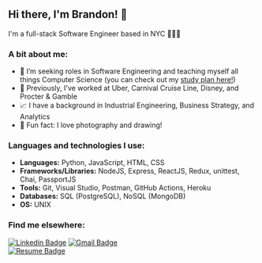 ## Hi there, I'm Brandon! 👋
I'm a full-stack Software Engineer based in NYC 👨🏼‍💻

### A bit about me:
- 🔭 I’m seeking roles in Software Engineering and teaching myself all things Computer Science (you can check out my [study plan here!](https://github.com/peeblesbrandon/CS_and_SWE_study_plan/blob/master/README.md))
- 💼 Previously, I've worked at Uber, Carnival Cruise Line, Disney, and Procter & Gamble
- 📈 I have a background in Industrial Engineering, Business Strategy, and Analytics 
- 📸 Fun fact: I love photography and drawing!

### Languages and technologies I use:
* __Languages:__ Python, JavaScript, HTML, CSS
* __Frameworks/Libraries:__ NodeJS, Express, ReactJS, Redux, unittest, Chai, PassportJS
* __Tools:__ Git, Visual Studio, Postman, GitHub Actions, Heroku
* __Databases:__ SQL (PostgreSQL), NoSQL (MongoDB)
* __OS:__ UNIX

### Find me elsewhere:
[![Linkedin Badge](https://img.shields.io/badge/-LinkedIn-blue?style=for-the-badge&logo=Linkedin&logoColor=white&link=https://linkedin.com/in/brandonpeebles)](https://linkedin.com/in/brandonpeebles)
[![Gmail Badge](https://img.shields.io/badge/-Gmail-c14438?style=for-the-badge&logo=Gmail&logoColor=white&link=mailto:peeblesbrandon@gmail.com)](mailto:peeblesbrandon@gmail.com)   
[![Resume Badge](https://img.shields.io/badge/-Download%20my%20resume-lightgrey?style=for-the-badge&link=https://drive.google.com/file/d/1epzE0hbqVboUXDSbzJMXHqdmFYcz69lz/view?usp=sharing)](https://drive.google.com/file/d/1epzE0hbqVboUXDSbzJMXHqdmFYcz69lz/view?usp=sharing)
